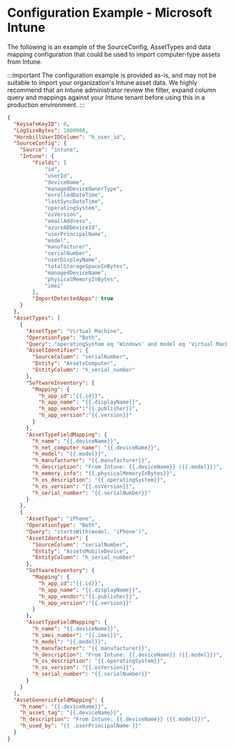 # Configuration Example - Microsoft Intune

The following is an example of the SourceConfig, AssetTypes and data mapping configuration that could be used to import computer-type assets from Intune.

:::important
The configuration example is provided as-is, and may not be suitable to import your organization's Intune asset data. We highly recommend that an Intune administrator review the filter, expand column query and mappings against your Intune tenant before using this in a production environment.
:::

```json
{
  "KeysafeKeyID": 0,
  "LogSizeBytes": 1000000,
  "HornbillUserIDColumn": "h_user_id",
  "SourceConfig": {
    "Source": "intune",
    "Intune": {
        "Fields": [
            "id",
            "userId",
            "deviceName",
            "managedDeviceOwnerType",
            "enrolledDateTime",
            "lastSyncDateTime",
            "operatingSystem",
            "osVersion",
            "emailAddress",
            "azureADDeviceId",
            "userPrincipalName",
            "model",
            "manufacturer",
            "serialNumber",
            "userDisplayName",
            "totalStorageSpaceInBytes",
            "managedDeviceName",
            "physicalMemoryInBytes",
            "imei"
        ],
        "ImportDetectedApps": true
    }
  },
  "AssetTypes": [
    {
      "AssetType": "Virtual Machine",
      "OperationType": "Both",
      "Query": "operatingSystem eq 'Windows' and model eq 'Virtual Machine'",
      "AssetIdentifier": {
        "SourceColumn": "serialNumber",
        "Entity": "AssetsComputer",
        "EntityColumn": "h_serial_number"
      },
      "SoftwareInventory": {
        "Mapping": {
          "h_app_id":"{{.id}}",
          "h_app_name": "{{.displayName}}",
          "h_app_vendor":"{{.publisher}}",
          "h_app_version":"{{.version}}"
        }
      },
      "AssetTypeFieldMapping": {
        "h_name": "{{.deviceName}}",
        "h_net_computer_name": "{{.deviceName}}",
        "h_model": "{{.model}}",
        "h_manufacturer": "{{.manufacturer}}",
        "h_description": "From Intune: {{.deviceName}} ({{.model}})",
        "h_memory_info": "{{.physicalMemoryInBytes}}",
        "h_os_description": "{{.operatingSystem}}",
        "h_os_version": "{{.osVersion}}",
        "h_serial_number": "{{.serialNumber}}"
      }
    },
    {
      "AssetType": "iPhone",
      "OperationType": "Both",
      "Query": "startsWith(model, 'iPhone')",
      "AssetIdentifier": {
        "SourceColumn": "serialNumber",
        "Entity": "AssetsMobileDevice",
        "EntityColumn": "h_serial_number"
      },
      "SoftwareInventory": {
        "Mapping": {
          "h_app_id":"{{.id}}",
          "h_app_name": "{{.displayName}}",
          "h_app_vendor":"{{.publisher}}",
          "h_app_version":"{{.version}}"
        }
      },
      "AssetTypeFieldMapping": {
        "h_name": "{{.deviceName}}",
        "h_imei_number": "{{.imei}}",
        "h_model": "{{.model}}",
        "h_manufacturer": "{{.manufacturer}}",
        "h_description": "From Intune: {{.deviceName}} ({{.model}})",
        "h_os_description": "{{.operatingSystem}}",
        "h_os_version": "{{.osVersion}}",
        "h_serial_number": "{{.serialNumber}}"
      }
    }
  ],
  "AssetGenericFieldMapping": {
    "h_name": "{{.deviceName}}",
    "h_asset_tag": "{{.deviceName}}",
    "h_description": "From Intune: {{.deviceName}} ({{.model}})",
    "h_used_by": "{{ .userPrincipalName }}"
  }
}
```